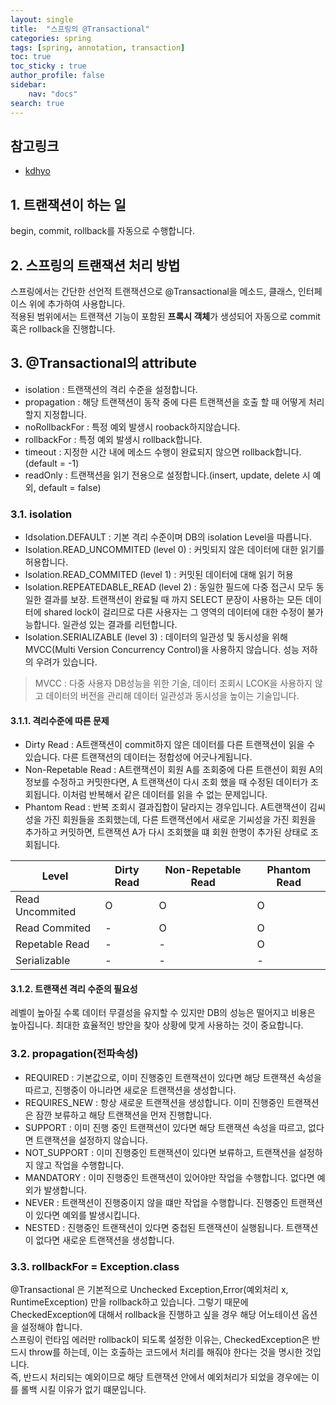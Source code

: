 ```yaml
---
layout: single
title:  "스프링의 @Transactional"
categories: spring
tags: [spring, annotation, transaction]
toc: true
toc_sticky : true
author_profile: false
sidebar:
    nav: "docs"
search: true
---
```


## 참고링크
+ [kdhyo](https://velog.io/@kdhyo/JavaTransactional-Annotation-%EC%95%8C%EA%B3%A0-%EC%93%B0%EC%9E%90-26her30h)

## 1. 트랜잭션이 하는 일
begin, commit, rollback를 자동으로 수행합니다.  

## 2. 스프링의 트랜잭션 처리 방법
스프링에서는 간단한 선언적 트랜잭션으로 @Transactional을 메소드, 클래스, 인터페이스 위에 추가하여 사용합니다.  
적용된 범위에서는 트랜잭션 기능이 포함된 **프록시 객체**가 생성되어 자동으로 commit 혹은 rollback을 진행합니다.  

## 3. @Transactional의 attribute
- isolation : 트랜잭션의 격리 수준을 설정합니다.
- propagation : 해당 트랜잭션이 동작 중에 다른 트랜잭션을 호출 할 때 어떻게 처리할지 지정합니다.
- noRollbackFor : 특정 예외 발생시 rooback하지않습니다.
- rollbackFor : 특정 예외 발생시 rollback합니다.
- timeout : 지정한 시간 내에 메소드 수행이 완료되지 않으면 rollback합니다.(default = -1)
- readOnly : 트랜잭션을 읽기 전용으로 설정합니다.(insert, update, delete 시 예외, default = false)

### 3.1. isolation
- Idsolation.DEFAULT : 기본 격리 수준이며 DB의 isolation Level을 따릅니다.
- Isolation.READ_UNCOMMITED (level 0) : 커밋되지 않은 데이터에 대한 읽기를 허용합니다.
- Isolation.READ_COMMITED (level 1) : 커밋된 데이터에 대해 읽기 허용
- Isolation.REPEATEDABLE_READ (level 2) : 동일한 필드에 다중 접근시 모두 동일한 결과를 보장. 트랜잭션이 완료될 때 까지 SELECT 문장이 사용하는 모든 데이터에 shared lock이 걸리므로 다른 사용자는 그 영역의 데이터에 대한 수정이 불가능합니다. 일관성 있는 결과를 리턴합니다.
- Isolation.SERIALIZABLE (level 3) : 데이터의 일관성 및 동시성을 위해 MVCC(Multi Version Concurrency Control)을 사용하지 않습니다. 성능 저하의 우려가 있습니다.

> MVCC : 다중 사용자 DB성능을 위한 기술, 데이터 조회시 LCOK을 사용하지 않고 데이터의 버전을 관리해 데이터 일관성과 동시성을 높이는 기술입니다.

#### 3.1.1. 격리수준에 따른 문제
- Dirty Read : A트랜잭션이 commit하지 않은 데이터를 다른 트랜잭션이 읽을 수 있습니다. 다른 트랜잭션의 데이터는 정합성에 어긋나게됩니다.
- Non-Repetable Read : A트랜잭션이 회원 A를 조회중에 다른 트랜션이 회원 A의 정보를 수정하고 커밋한다면, A 트랜잭션이 다시 조회 했을 때 수정된 데이터가 조회됩니다. 이처럼 반복해서 같은 데이터를 읽을 수 없는 문제입니다.
- Phantom Read : 반복 조회시 결과집합이 달라지는 경우입니다. A트랜잭션이 김씨 성을 가진 회원들을 조회했는데, 다른 트랜잭션에서 새로운 기씨성을 가진 회원을 추가하고 커밋하면, 트랜잭션 A가 다시 조회했을 떄 회원 한명이 추가된 상태로 조회됩니다.


|Level|Dirty Read|Non-Repetable Read|Phantom Read|
|--|--|--|--|
|Read Uncommited|O|O|O|
|Read Commited|-|O|O|
|Repetable Read|-|-|O|
|Serializable|-|-|-|

#### 3.1.2. 트랜잭션 격리 수준의 필요성
레벨이 높아질 수록 데이터 무결성을 유지할 수 있지만 DB의 성능은 떨어지고 비용은 높아집니다. 최대한 효율적인 방안을 찾아 상황에 맞게 사용하는 것이 중요합니다.


### 3.2. propagation(전파속성)
- REQUIRED : 기본값으로, 이미 진행중인 트랜잭션이 있다면 해당 트랜잭션 속성을 따르고, 진행중이 아니라면 새로운 트랜잭션을 생성합니다.
- REQUIRES_NEW : 항상 새로운 트랜잭션을 생성합니다. 이미 진행중인 트랜잭션은 잠깐 보류하고 해당 트랜잭션을 먼저 진행합니다.
- SUPPORT : 이미 진행 중인 트랜잭션이 있다면 해당 트랜잭션 속성을 따르고, 없다면 트랜잭션을 설정하지 않습니다.
- NOT_SUPPORT : 이미 진행중인 트랜잭션이 있다면 보류하고, 트랜잭션을 설정하지 않고 작업을 수행합니다.
- MANDATORY : 이미 진행중인 트랜잭션이 있어야만 작업을 수행합니다. 없다면 예외가 발생합니다.
- NEVER : 트랜잭션이 진행중이지 않을 떄만 작업을 수행합니다. 진행중인 트랜잭션이 있다면 예외를 발생시킵니다.
- NESTED : 진행중인 트랜잭션이 있다면 중첩된 트랜잭션이 실행됩니다. 트랜잭션이 없다면 새로운 트랜잭션을 생성합니다.

### 3.3. rollbackFor = Exception.class
@Transactional 은 기본적으로 Unchecked Exception,Error(예외처리 x, RuntimeException) 만을 rollback하고 있습니다. 그렇기 때문에 CheckedException에 대해서 rollback을 진행하고 싶을 경우 해당 어노테이션 옵션을 설정해야 합니다.  
스프링이 런타임 에러만 rollback이 되도록 설정한 이유는, CheckedException은 반드시 throw를 하는데, 이는 호출하는 코드에서 처리를 해줘야 한다는 것을 명시한 것입니다.  
즉, 반드시 처리되는 예외이므로 해당 트랜잭션 안에서 예외처리가 되었을 경우에는 이를 롤백 시킬 이유가 없기 떄문입니다.  
